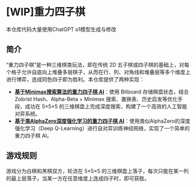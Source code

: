 # [WIP]重力四子棋

本仓库代码大量使用ChatGPT o1模型生成与修改

## 简介

“重力四子棋”是一种三维棋类玩法，即在传统 2D 五子棋或四子棋的基础上，对每个格子允许自底向上堆叠多层棋子，从而在行、列、对角线和堆叠层等多个维度上进行博弈，连成同色四子即为胜利。本仓库提供了两种实现：

- **[基于Minimax搜索算法的重力四子棋 AI](./minimax)**：使用 Bitboard 存储棋盘状态，结合 Zobrist Hash、Alpha-Beta + Minimax 搜索、置换表、历史启发等优化手段，成功在 5×5×5 的三维棋盘上完成深度搜索，构建了一个高效的人工智能对弈系统。
- **[基于类AlphaZero深度强化学习的重力四子棋 AI](./dqn)**：使用类似AlphaZero的深度强化学习（Deep Q-Learning）进行自对弈训练神经网络，实现了一个简单的重力四子棋 AI。

## 游戏规则

游戏分为白棋和黑棋双方，轮流在 5×5×5 的三维棋盘上落子，每次只能在某一列的最上层落子。当某一方在任意维度上连成四子时，即可获胜。
